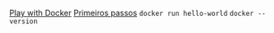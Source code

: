 [Play with Docker](https://labs.play-with-docker.com)
[Primeiros passos](https://youtu.be/j9vfSaCIyPI)
`docker run hello-world`
`docker --version`